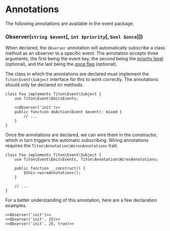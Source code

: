 # Annotations #

The following annotations are available in the event package.

### Observer(`string $event`[, `int $priority`[, `bool $once`]]) ###

When declared, the `Observer` annotation will automatically subscribe a class method as an observer to a specific event. The annotation accepts three arguments, the first being the event key, the second being the [priority level](emitting.md#priority-queue) (optional), and the last being the [once flag](emitting.md#one-time-notifications) (optional).

The class in which the annotations are declared must implement the `Titon\Event\Subject` interface for this to work correctly. The annotations should only be declared on methods.

```hack
class Foo implements Titon\Event\Subject {
    use Titon\Event\EmitsEvents;

    <<Observer('init')>>
    public function doAction(Event $event): mixed {
        // ...
    }
}
```

Once the annotations are declared, we can wire them in the constructor, which in turn triggers the automatic subscribing. Wiring annotations requires the `Titon\Annotation\WiresAnnotations` trait.

```hack
class Foo implements Titon\Event\Subject {
    use Titon\Event\EmitsEvents, Titon\Annotation\WiresAnnotations;

    public function __construct() {
        $this->wireAnnotations();
    }

    // ...
}
```

For a better understanding of this annotation, here are a few declaration examples.

```hack
<<Observer('init')>>
<<Observer('init', 15)>>
<<Observer('init', 25, true)>>
```

